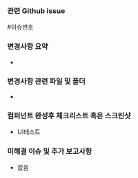 ### 관련 Github issue

#이슈번호

### 변경사항 요약

-

### 변경사항 관련 파일 및 폴더

-

### 컴퍼넌트 완성후 체크리스트 혹은 스크린샷

- UI테스트

### 미해결 이슈 및 추가 보고사항

- 없음
